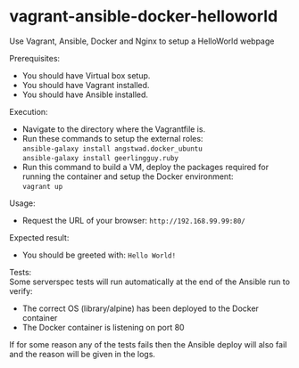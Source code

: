 # vagrant-ansible-docker-helloworld
Use Vagrant, Ansible, Docker and Nginx to setup a HelloWorld webpage

Prerequisites:
* You should have Virtual box setup.
* You should have Vagrant installed.
* You should have Ansible installed.

Execution:
* Navigate to the directory where the Vagrantfile is.
* Run these commands to setup the external roles:  
`ansible-galaxy install angstwad.docker_ubuntu`  
`ansible-galaxy install geerlingguy.ruby`
* Run this command to build a VM, deploy the packages required for running the container and setup the Docker environment:  
`vagrant up`

Usage:
  * Request the URL of your browser:
    `http://192.168.99.99:80/`

Expected result:
  * You should be greeted with:
    `Hello World!`

Tests:  
Some serverspec tests will run automatically at the end of the Ansible run to verify:
 * The correct OS (library/alpine) has been deployed to the Docker container
 * The Docker container is listening on port 80  

If for some reason any of the tests fails then the Ansible deploy will also fail and the reason will be given in the logs.

